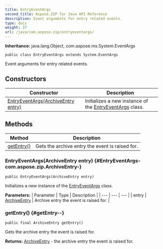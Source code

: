 ```yaml
---
title: EntryEventArgs
second_title: Aspose.ZIP for Java API Reference
description: Event arguments for entry related events.
type: docs
weight: 37
url: /java/com.aspose.zip/entryeventargs/
---
```


**Inheritance:**
java.lang.Object, com.aspose.ms.System.EventArgs
```
public class EntryEventArgs extends System.EventArgs
```

Event arguments for entry related events.
## Constructors

| Constructor | Description |
| --- | --- |
| [EntryEventArgs(ArchiveEntry entry)](#EntryEventArgs-com.aspose.zip.ArchiveEntry-) | Initializes a new instance of the [EntryEventArgs](../../com.aspose.zip/entryeventargs) class. |
## Methods

| Method | Description |
| --- | --- |
| [getEntry()](#getEntry--) | Gets the archive entry the event is raised for. |
### EntryEventArgs(ArchiveEntry entry) {#EntryEventArgs-com.aspose.zip.ArchiveEntry-}
```
public EntryEventArgs(ArchiveEntry entry)
```


Initializes a new instance of the [EntryEventArgs](../../com.aspose.zip/entryeventargs) class.

**Parameters:**
| Parameter | Type | Description |
| --- | --- | --- |
| entry | [ArchiveEntry](../../com.aspose.zip/archiveentry) | Archive entry the event is raised for. |

### getEntry() {#getEntry--}
```
public final ArchiveEntry getEntry()
```


Gets the archive entry the event is raised for.

**Returns:**
[ArchiveEntry](../../com.aspose.zip/archiveentry) - the archive entry the event is raised for.
